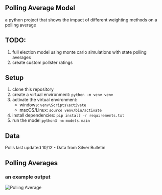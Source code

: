 ## Polling Average Model

a python project that shows the impact of different weighting methods on a polling average

## TODO:
1. full election model using monte carlo simulations with state polling averages
2. create custom pollster ratings

## Setup

1. clone this repository
2. create a virtual environment:
   `python -m venv venv`
3. activate the virtual environment:
   - windows: `venv\Scripts\activate`
   - macOS/Linux: `source venv/bin/activate`
4. install dependencies:
   `pip install -r requirements.txt`
5. run the model
   `python3 -m models.main`

## Data

Polls last updated 10/12 - Data from Silver Bulletin

## Polling Averages

### an example output

![Polling Average](https://github.com/user-attachments/assets/bc035c96-ec28-4fe3-9c17-f8672c93e896)
